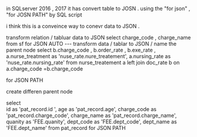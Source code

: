 in SQLserver 2016 , 2017 it has convert table to JOSN .
using the "for json" , "for JOSN PATH" by SQL script 

i think this is a conveince way to conevr data to JSON . 


<note1>
transform relation /  tabluar data to JSON 
select charge_code , charge_name 
from sf 
for JSON AUTO 



<note2>
--- transform data / tablar to JSON / name the parent node  
select b.charge_code , b.order_rate , b.exe_rate , 
       a.nurse_treatment as 'nuse_rate.nure_treatement', 
	     a.nursing_rate as    'nuse_rate.nursing_rate'
from nurse_treatement a left join  doc_rate b on  a.charge_code =b.charge_code  

for JSON PATH 


<note3 >
create differen parent node 

select  
 id  as 'pat_record.id ', 
 age as 'pat_record.age', 
 charge_code as 'pat_record.charge_code', 
  charge_name as 'pat_record.charge_name', 
  quanity as 'FEE.quanity', 
  dept_code as 'FEE.dept_code', 
  dept_name  as 'FEE.dept_name'
from pat_record
for JSON PATH 



